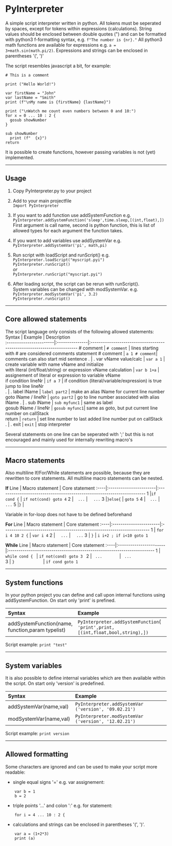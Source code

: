 PyInterpreter
=============

A simple script interpreter written in python. All tokens must be seperated by spaces, except for tokens within expressions (calculations).
String values should be enclosed between double quotes (") and can be formatted with python3 f-formatting syntax, e.g. `f"The number is {nr}."`
All python3 math functions are available for expressions e.g. `a = 3+math.sin(math.pi/2)`. Expressions and strings can be enclosed in parentheses '(', ')'

The script resembles javascript a bit, for example:
~~~
# This is a comment

print ("Hello World!")

var firstName = "John"
var lastName = "Smith"
print (f"\nMy name is {firstName} {lastName}")

print ("\nWatch me count even numbers between 0 and 10:")
for x = 0 ... 10 : 2 {
  gosub showNumber
}

sub showNumber
  print (f"  {x}")
return                                   
~~~

It is possible to create functions, however passing variables is not (yet) implemented.

---

Usage
-----
1) Copy PyInterpreter.py to your project
2) Add to your main projectfile</br>
```Import PyInterpreter```</br>

3) If you want to add function use addSystemFunction e.g.</br>
```PyInterpreter.addSystemFunction('sleep',time.sleep,[(int,float),])```<br/>
First argument is call name, second is python function, this is list of allowed types for each argument the function takes.

4) If you want to add variables use addSystemVar e.g.</br>
```PyInterpreter.addSystemVar('pi', math,pi)```<br/>

5) Run script with loadScript and runScript() e.g.</br>
```PyInterpreter.loadScript("myscript.pyi")```</br>
```PyInterpreter.runScript()```</br>
*or*</br>
```PyInterpreter.runScript("myscript.pyi")```

6) After loading script, the script can be rerun with runScript(). </br>
System variables can be changed with modSystemVar. e.g.</br>
```PyInterpreter.modSystemVar('pi', 3.2)```</br>
```PyInterpreter.runScript()```</br>

---  
  
  
Core allowed statements
-----------------------
The script language only consists of the following allowed statements:
Syntax                  | Example        | Description                                                             
:-----------------------|:---------------|:-----------------------------------------------------------------------
\# comment              | `# comment`    | lines starting with # are considered comments
statement # comment     | `a 1 # comment`| comments can also start mid sentence
.                       | .
var vName value/calc    | `var a 1`      | create variable with name vName and initialize <br/> with literal (int/float/string) or expression 
vName calculation       | `var b 1+a`    | assignement of literal or expression to variable vName  
if condition lineNr     | `if a 7`       | if condition (literal/variable/expression) is true jump to line lineNr  
.                       | .
label lName             | `label part2`  | make an alias lName for current line number                     
goto lName / lineNr     | `goto part2`   | go to line number associated with alias lName
.                       | .
sub lName               | `sub myfunc1`  | same as label                     
gosub lName / lineNr    | `gosub myfunc1`| same as goto, but put current line number on callStack  
return                  | `return`       | set line number to last added line number put on callStack  
.                       | .
exit                    | `exit`         | stop interpreter  
  
Several statements on one line can be seperated with ';' but this is not encouraged and mainly used for internally rewriting macro's

---


Macro statements  
----------------
Also multiline If/For/While statements are possible, because they are rewritten to core statements.
All multiline macro statements can be nested.

**If**
Line | Macro statement        | Core statement
:----|:-----------------------|:-----------------------------------------------------------------------
1    |`if cond {`             | `if not(cond) goto 4`
2    |`  ...`                 | `  ...`
3    |`}else{`                | `goto 5`
4    |`  ...`                 | `  ...`
5    |`}`                     | ` `

Variable in for-loop does not have to be defined beforehand

**For**
Line | Macro statement        | Core statement
:----|:-----------------------|:-----------------------------------------------------------------------
1    | `for i 4 10 2 {`       | `var i 4`
2    | `  ...`                | `  ...`
3    | `}`                    | `i i+2 ; if i<10 goto 1`

**While**
Line | Macro statement        | Core statement
:----|:-----------------------|:-----------------------------------------------------------------------
1    | `while cond { `        | `if not(cond) goto 3 `
2    | `  ...        `        | `  ...               `
3    | `}            `        | `if cond goto 1      `


---

System functions
--------------------------------
In your python project you can define and call upon internal functions using addSystemFunction. On start only 'print' is prefined.

Syntax                      | Example
:---------------------------|:-----------------------------------------------------------------------
addSystemFunction(name,<br/>function,param typelist)| `PyInterpreter.addSystemFunction`(<br/>`'print',print,[(int,float,bool,string),])`

Script example: `print "test"`

---

System variables 
--------------------------------
It is also possible to define internal variables which are then available within the script. On start only 'version' is predefined.

Syntax                  | Example
:-----------------------|:-----------------------------------------------------------------------
addSystemVar(name,val)  | `PyInterpreter.addSystemVar ('version', '09.02.21')`
modSystemVar(name,val)  | `PyInterpreter.modSystemVar ('version', '12.02.21')`

Script example: `print version`

---

Allowed formatting
------------------
Some characters are ignored and can be used to make your script more readable:
- single equal signs '=' e.g. var assignement:
~~~
    var b = 1
    b = 2
~~~
- triple points '...' and colon ':' e.g. for statement:
~~~
    for i = 4 ... 10 : 2 {        
~~~
 - calculations and strings can be enclosed in parentheses '(', ')'.
~~~
    var a = (1+2*3)
    print (a)
~~~
   
